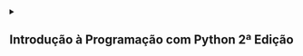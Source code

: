 <details>
  <summary>
    <h2>Introdução à Programação com Python 2ª Edição</h2>
  </summary>

  <details>
    <summary>
      <h3>Capítulo 3: Variáveis e Entrada de Dados</h3>
    </summary>

  #### Exercício 3.7: Faça um programa que peça dois números inteiros. Imprima a soma desses dois números na tela.

  <details>
    <summary><h4>Resposta</h4></summary>
    
```python
numero1 = int(input("Digite o primeiro número: "))

numero2 = int(input("Digite o segundo número: "))

total = numero1 + numero2

print("A soma de %d + %d é igual a %d" % (numero1, numero2, total))
```

  </details>

  <br>

  #### Exercício 3.8: Escreva um programa que leia um valor em metros e o exiba convertido em milímetros.

  <details>
    <summary><h4>Resposta</h4></summary>
  
```python
valorMetro = float(input("Digite o valor para ser convertido em milímetros: "))

valorMilimetro = valorMetro * 1000

print("O valor de %.2f metro(s) é equivalente à %d milímetro(s)" %(valorMetro, valorMilimetro))
```

  </details>

  <br>

  #### Exercício 3.9: Escreva um programa que leia a quantidade de dias, horas, minutos e segundos do usuário. Calcule o total em segundos.

  <details>
    <summary><h4>Resposta</h4></summary>
    
```python
dias = int(input("Digite a quantidade de dia: "))

horas = int(input("Digite a quantidade de horas: "))

minutos = int(input("Digite a quantidade de minutos: "))

segundos = int(input("Digite a quantidade de segundos: "))

horas = dias * 24 + horas

minutos = horas * 60 + minutos

segundos = minutos * 60 + segundos

print("%d dia(s) dura ao equivalente à %d segundos" % (dias, segundos))
```

  </details>

  <br>
  
  #### Exercício 3.10: Faça um programa que calcule o aumento de um salário. Ele deve solicitar o valor do salário e a porcentagem do aumento. Exiba o valor do aumento e do novo salário.

  <details>
    <summary><h4>Resposta</h4></summary>
    
```python
salario = float(input("digite o salário recebido anualmente: "))

porcentagem = float(input("qual a porcentagem de aumento? "))

aumento = (porcentagem / 10) * (salario / 10)

total = salario + aumento

print("com um salario inicial de R$ %.2f e um aumento de R$ %.2f, o funcionario passará à receber R$ %.2f" % (salario, aumento, total))
```

  </details>

  <br>
  
  #### Exercício 3.11: Faça um programa que solicite o preço de uma mercadoria e o percentual de desconto. Exiba o valor do desconto e o preço a pagar.

  <details>
    <summary><h4>Resposta</h4></summary>
    
```python
precoMercadoria = float(input("Digite o preço da mercadoria: "))

desconto = float(input("Digite a pocentagem de desconto: "))

valorDesconto = (desconto / 10 ) * (precoMercadoria / 10)

precoTotal = precoMercadoria - valorDesconto

print("O valor do desconto é de R$ %.2f. E o preço à pagar é de R$ %.2f" % (valorDesconto, precoTotal))
```

  </details>

  <br>
  
  #### Exercício 3.12 Escreva um programa que calcule o tempo de uma viagem de carro. Pergunte a distância a percorrer e a velocidade média esperada para a viagem.

  <details>
    <summary><h4>Resposta</h4></summary>
    
```python
distancia = float(input("Qual foi a distância percorrida em kilômetros? "))

velocidadeMedia = float(input("Digite a velocidade média: "))

tempo = distancia / velocidadeMedia

print("O tempo necessário para a viagem foi de %.1f hora(s)" % tempo)
```

  </details>

  <br>
  
  #### Exercício 3.13 Escreva um programa que converta uma temperatura digitada em °C em °F.

  <details>
    <summary><h4>Resposta</h4></summary>
    
```python
celsius = float(input("Digite a temperatura para ser convertida de celsius para fahrenheit: "))

fahrenheit = (celsius * 1.8) + 32

print("A temperatura em %.1f° celsius equivale à %.1f° fahrenheit" % (celsius, fahrenheit))

fahrenheit = float(input("Digite a temperautra para ser convertida de fahrenheit para celsius: "))

celsius = (fahrenheit - 32) / 1.8

print("A temperatura em %.1f° fahrenheit equivale à %.1f° celsius" % (fahrenheit, celsius))
```

  </details>
  
  <br>

  #### Exercício 3.14: Escreva um programa que pergunte a quantidade de km percorridos por um carro alugado pelo usuário, assim como a quantidade de dias pelos quais o carro foi alugado. Calcule o preço a pagar, sabendo que o carro custa R$ 60 por dia e R$ 0,15 por km rodado.

  <details>
    <summary><h4>Resposta</h4></summary>

```python
kilometrosPercorridos = float(input("Quantos kilômetros foram percorridos com o carro? "))

diasAlugados = int(input("Por quantos dias o carro foi alugado? "))

diariaAluguel = 60 * diasAlugados

custoKilometro = 0.15 * kilometrosPercorridos

custoTotalAluguel = diariaAluguel + custoKilometro

print("O custo total do aluguel foi de R$ %.2f, por um carro que foi alugado por %d dias e com %.1f kilômetros percorridos" % (custoTotalAluguel, diasAlugados, kilometrosPercorridos))
```

  </details>

  <br>

  #### Exercício 3.15: Escreva um programa para calcular a redução do tempo de vida de um fumante. Pergunte a quantidade de cigarros fumados por dia e quantos anos ele já fumou. Considere que um fumante perde 10 minutos de vida a cada cigarro, calcule quantos dias de vida um fumante perderá. Exiba o total em dias.

  <details>
    <summary><h4>Resposta</h4></summary>
    
```python
cigarrosDia = int(input("Quantos cigarros você fumou por dia? "))

cigarrosAnos = int(input("Por quantos anos você fomou? "))

cigarrosTotal = 365 * cigarrosAnos * cigarrosDia

diasPerdidos = cigarrosTotal * 10 / 60 / 24

print("Você já perdeu %d dias fumando %d cigarro(s) por dia, por %d anos" % (diasPerdidos, cigarrosDia, cigarrosAnos))
```
  
  </details>

  <br>
    
  </details>

  <details>
    <summary>
      <h3>Capítulo 4: Condições</h3>
    </summary>
  
  #### Exercício 4.2: Escreva um programa que pergunte a velocidade do carro de um usuário. Caso ultrapasse 80 km/h, exiba uma mensagem dizendo que o usuário foi multado. Nesse caso, exiba o valor da multa, cobrando R$ 5 por km acima de 80 km/h.

  <details>
    <summary><h4>Resposta</h4></summary>

```python
velocidade = int(input("Qual a velocidade do veículo? "))

if velocidade > 80:

    multa = (velocidade - 80) * 5

    print("O condutor foi multado em R$ %.2f por estar %.0f quilômetro(s) acima do limite de velodade" % (multa, velocidade - 80))

if velocidade <= 80:

    print("O condutor não foi multado por estar dentro do limite de velocidade")
```

  </details>

  <br>

  #### Exercício 4.3: Escreva um programa que leia três números e que imprima o maior e o menor.

  <details>
    <summary><h4>Resposta</h4></summary>
  
```python
numero1 = int(input("Digite o primeiro número: "))

numero2 = int(input("Digite o segundo número: "))

numero3 = int(input("Digite o terceiro número: "))

if numero1 > numero2 > numero3:

    print("%d, %d" % (numero1, numero3))

if numero1 > numero3 > numero2:

    print("%d, %d" % (numero1, numero2))

if numero2 > numero1 > numero3:

    print("%d, s%d" % (numero2, numero3))

if numero2 > numero3 > numero1:

    print("%d, r%d" % (numero2, numero1))

if numero3 > numero2 > numero1:

    print("%d, t%d" % (numero3, numero1))

if numero3 > numero1 > numero2:

    print("%d, u%d" % (numero1, numero2))
```

  </details>

  <br>
  
  #### Exercício 4.4: Escreva um programa que pergunte o salário do funcionário e calcule o valor do aumento. Para salários superiores a R$ 1.250,00, calcule um aumento de 10%. Para os inferiores ou iguais, de 15%.

  <details>
    <summary><h4>Resposta</h4></summary>
  
```python
salario = float(input("Qual o seu salário? "))

if salario > 1250:

    aumento1 = salario / 10

    salarioFinal = salario + aumento1

    print("O salário  de R$ %.2f passará a ser de R$ %.2f, com um aumento de R$ %.2f" % (salario, salarioFinal, aumento1))

else:

    if salario <= 1250:

        aumento1 = salario * 0.15

        salarioFinal = salario + aumento1

        print("O salário de R$ %.2f passará a ser de R$ %.2f, com um aumento de R$ %.2f" % (salario, salarioFinal, aumento1))
```

  </details>

  <br>

  #### Exercício 4.6: Escreva um programa que pergunte a distância que um passageiro deseja percorrer em km. Calcule o preço da passagem, cobrando R$ 0,50 por km   para viagens de até de 200 km, e R$ 0,45 para viagens mais longas.

  <details>
    <summary><h4>Resposta</h4></summary>
    
```python
distancia = float(input("Qual a distância que irá percorrer? "))

if distancia <= 200:

    passagem = distancia * 0.50

    print("Com uma distância inferior à 200 kilômetros o passageiro irá pagar R$ %.2f pela distância de %.2f kilômetros percorridos"%(passagem, distancia))

else:

    passagem = distancia * 0.45

    print("Com uma distância superior à 200 kilômetros o passageiro irá pagar R$ %.2f pela distância de %.2f kilômetros percorridos"%(passagem, distancia))
```
  </details>

  <br>

  #### Exercício 4.8:

  <details>
    <summary><h4>Resposta</h4></summary>
    
```python
numero1 = float(input("Digite o primeiro valor: "))

print("Digite 1 para somar")

print("Digite 2 para subtrair")

print("Digite 3 para multiplicar")

print("Digite 4 para dividir")

print()

operadores = input("Qual operador deseja utilizar na operação? ")

print()

numero2 = float(input("Digite o segundo valor: "))

print()

if operadores == "1":

    soma = numero1 + numero2

    print("O resultado da soma entre %.1f e %.1f é %.1f" % (numero1, numero2, soma))

elif operadores == "2":

    soma = numero1 - numero2

    print("O resultado da subtração entre %.1f e %.1f é %.1f" % (numero1, numero2, soma))

elif operadores == "3":

    soma = numero1 * numero2

    print("O resultado da multiplicação entre %.1f e %.1f é %.1f" % (numero1, numero2, soma))

elif operadores == "4":

    soma = numero1 / numero2

    print("O resultado da divisão entre %.1f e %.1f é %.1f" % (numero1, numero2, soma))

elif operadores != 1 and operadores != 2 and operadores != 3 and operadores != 4:

    print("Digite um número entre 1 e 4 para concluir a operação")
```

  </details>

  <br>

  #### Exercício 4.9: Escreva um programa para aprovar o empréstimo bancário para compra de uma casa. O programa deve perguntar o valor da casa a comprar, o salário e a quantidade de anos a pagar. O valor da prestação mensal não pode ser superior a 30% do salário. Calcule o valor da prestação como sendo o valor da casa a comprar dividido pelo número de meses a pagar.

  <details>
    <summary><h4>Resposta</h4></summary>
    
```python
valorCasa = float(input("Qual o valor da casa? "))

salario = float(input("Qual o seu salário? "))

anos = int(input("Irá pagar em quantos anos? "))

anos *= 12

parcelasMensais = valorCasa / anos

porcentagem = salario / 100 * 30

if valorCasa / anos  < porcentagem:

    print("O usuário poderá contratar o financiamento, pois parcela não é superior a um terço de sua renda mensal. As parcelas serão de R$ %.2f" % parcelasMensais)

else:

    print("O usuário não poderá contratar o financiamento, pois parcela é superior a um terço de sua renda mensal. As parcelas seriam de R$ %.2f" % parcelasMensais)
```

  </details>

  <br>
  
  #### Exercício 4.10: Escreva um programa que calcule o preço a pagar pelo fornecimento de energia elétrica. Pergunte a quantidade de kWh consumida e o tipo de instalação: R para residências, I para indústrias e C para comércios. Calcule o preço a pagar de acordo com a tabela a seguir:

  ##### Preço por tipo e faixa de consumo

  |**Tipo**  |**Faixa(kWh)**  |**Preço**  |
  |------|---------------|--------- |
  |Residencial  |Até 500 | R$ 0,40  |
  |      |Acima de 500   | R$ 0,65  |
  |Comercial  |Até 1000  | R$ 0,55  |
  |      |Acima de 1000  | R$ 0,60  |
  |Industrial  |Até 5000 | R$ 0,55  |
  |      |Acima de 5000  | R$ 0,60  |

 <details>
    <summary><h4>Resposta</h4></summary>
   
```python
print("Digite 1 para residências")

print("Digite 2 para comércios")

print("Digite 3 para indústrias")

tipo = int(input("Qual o tipo de instalação? "))

if tipo == 1:

    consumo = float(input("Quanto foi consumido? "))

    if consumo <= 500:

        faixa = consumo * 0.40

        print("A quantidade consumida custou R$ %.2f" % faixa)

    elif consumo > 500:

        faixa = consumo * 0.65

        print("A quantidade consumida custou R$ %.2f" % faixa)

elif tipo == 2:

    consumo = float(input("Quanto foi consumido? "))

    if consumo <= 1000:

        faixa = consumo*0.55

        print("A quanidade consumida custou R$ %.2f" % faixa)

    elif consumo > 1000:

        faixa = consumo*0.60

        print("A quantidade consumida custou R$ %.2f" % faixa)

elif tipo == 3:

    consumo = float(input("Quanto foi consumido? "))

    if consumo <= 5000:

        faixa = consumo*0.55

        print("A quantidade consumida custou %.2f" % faixa)

    elif consumo > 5000:

        faixa = consumo*0.60

        print("A quantidade consumida custou %.2f" % faixa)

else:

    print("Digite um valor entre 1 e 3 para proseguir para o próximo menu")
```

  </details>

  <br>

  </details>

  <details>
    <summary>
      <h3>Capítulo 5: Repetições</h3>
    </summary>
    
  <br>
    
  #### Exercício 5.1-2:

  <details>
    <summary><h4>Resposta</h4></summary>
    
```python
contador1 = 0

while contador1 != 4:

    print(contador1)

    contador1 += 1


contador2 = 0

while contador2 != 51:

    print(contador2)

    contador2 += 1


contador3 = 50

while contador3 != 101:

    print(contador3)

    contador3 += 1
```

  </details>

  <br>

  #### Exercício 5.3: Faça um programa para escrever a contagem regressiva do lançamento de um foguete. O programa deve imprimir '10, 9, 8, ..., 1, 0 e Fogo!' na tela.

  <details>
    <summary><h4>Resposta</h4></summary>
    
```python
contador = 1

contagem = 11

while contador != 0:

    while contagem != 1:

        contagem -= 1

        print(contagem)

    print("Fogo!")

    contador = int(input("Digite 0 para interromper a execução: "))
```

  </details>

  <br>
  
  #### Exercício 5.4: Modifique o programa anterior para imprimir de 1 até o número digitado pelo usuário, mas, dessa vez, apenas os números ímpares.

  <details>
    <summary><h4>Resposta</h4></summary>
    
```python
contador1 = 1

while contador1 != 0:

    valorInicial = int(input("Digite o valor inicial: "))

    if valorInicial != 1:

        print("Número incorreto")

        continue

    else:

        valorFinal = int(input("Digite o valor final: "))

        while valorInicial < valorFinal:

            print(valorInicial)

            valorInicial += 2

        print()

        contador1 = int(input("Digite 0 para interromper a execução: "))
```

  </details>

  <br>
  
  #### Exercício 5.5: Reescreva o programa anterior para escrever os 10 primeiros múltiplos de 3.

  <details>
    <summary><h4>Resposta</h4></summary>
    
```python
for contador in range(1, 11):

    print(contador * 3)
```

  </details>

  <br>
  
  #### Exercício 5.6: Altere o programa anterior para exibir os resultados no mesmo formato de uma tabuada: 2x1 = 2, 2x2=4, ...

  <details>
    <summary><h4>Resposta</h4></summary>
    
```python
for contador in range(1, 11):

    print(contador * 2)
```

  </details>

  <br>

  #### Exercício 5.7: Modifique o programa anterior de forma que o usuário também digite o início e o fim da tabuada, em vez de começar com 1 e terminar com 10.

  <details>
    <summary><h4>Resposta</h4></summary>
    
```python
contador = 1

while contador != 0:

    inicioTabuada = int(input("Digite o valor inicial da tabuada: "))
    
    fimTabuada = int(input("Digite o valor final da tabuada: "))
    
    for contador in range(inicioTabuada, fimTabuada + 1):
    
        print(contador * 2)
        
    print()

    contador = int(input("Digite 0 para interromper a execução: "))
```

  </details>

  <br>

  #### Exercício 5.8: Escreva um programa que leia dois números. Imprima o resultado da multiplicação do primeiro pelo segundo. Utilize apenas os operadores de soma e subtração para calcular o resultado. Lembre-se de que podemos entender a multiplicação de dois números como somas sucessivas de um deles. Assim, 4 × 5 = 5 + 5 + 5 + 5 = 4 + 4 + 4 + 4 + 4.

  <details>
    <summary><h4>Resposta</h4></summary>
    
```python
contador = 1

resultado = 0

while contador != 0:

    valor1 = int(input("Digite um valor: "))

    valor2 = int(input("Digite outro valor: "))

    for contador2 in range(0, valor2):

        print("%d + %d = %d" % (resultado, valor1, resultado + valor1))

        resultado += valor1

    print()

    contador = int(input("Digite 0 para interromper a execução: "))
```

  </details>

  <br>

  #### Exercício 5.9: Escreva um programa que leia dois números. Imprima a divisão inteira do primeiro pelo segundo, assim como o resto da divisão. Utilize apenas os operadores de soma e subtração para calcular o resultado. Lembre-se de que podemos entender o quociente da divisão de dois números como a quantidade de vezes que podemos retirar o divisor do dividendo. Logo, 20 ÷ 4 = 5, uma vez que podemos subtrair 4 cinco vezes de 20.

  <details>
    <summary><h4>Resposta</h4></summary>
    
```python
contador1 = 1

while contador1 != 0:

    restoInteiro = 0

    resto = 0

    valor1 = float(input("Digite o primeiro valor: "))

    valor2 = float(input("Digite o segundo valor: "))

    if valor1 == 0 or valor2 == 0:

        print("Divisão por zero inválida")

        print()

        continue

    else:

        if valor1 == valor2:

            restoInteiro = 1

            print()

        elif valor1 > valor2:

            while valor2 + resto <= valor1:

                restoInteiro += 1

                resto += valor2

            resto = valor1 - resto

        else:

            while valor1 + resto < valor2:

                resto += valor1

            while resto != valor2:

                resto += 1

        print("O resto inteiro da divisão entre %.1f e %.1f é: %.1f. E o resto da divisão é: %.1f" % (valor1, valor2, restoInteiro, resto))

        print()

        contador1 = int(input("Digite 0 para interromper a execução: "))

        print()
```

  </details>

  <br>

  #### Exercício 5.10: Modifique o programa da listagem 5.10 para que aceite respostas com letras maiúsculas e minúsculas em todas as questões.

  <details>
    <summary><h4>Resposta</h4></summary>
    
```python
contador = 1

while contador != 0:

    pontos = 0

    for questao in range (1, 4):

        resposta = input("Digite a reposta da questao %d : " % questao)

        if questao == 1 and resposta == "b" or resposta == "B":

            pontos = pontos + 1

        elif questao == 2 and resposta == "a" or resposta == "A":

            pontos = pontos + 1

        elif questao == 3 and resposta == "d" or resposta == "D":

            pontos = pontos + 1

        questao += 1

        print("O aluno fez %d pontos(s)" % pontos)

    print()

    contador = int(input("Digite 0 para interromper a execução: "))

    print()
```

  </details>

  <br>
  
  #### Exercício 5.11-12: Escreva um programa que pergunte o depósito inicial e a taxa de juros de uma poupança. Exiba os valores mês a mês para os 24 primeiros meses. Escreva o total ganho com juros no período.
  
  <details>
    <summary><h4>Resposta</h4></summary>

```python
contador1 = 1

while contador1 != 0:

    depositoInicial = float(input("Qual o valor do depósito inicial na conta? "))

    depositoMensal = float(input("Qual o valor depositado mensalmente? "))

    taxaJuros = float(input("Qual a taxa de juros anual da poupança no período? "))

    periodo = int(input("Digite a quantidade de meses do rendimento: "))

    print()

    ganhoTotal = depositoInicial

    ganhoJuros = 0

    for contador2 in range(1, periodo + 1):

        ganhoTotal += ganhoTotal / 100 * taxaJuros / 12

        ganhoJuros += ganhoTotal / 100 * taxaJuros / 12

        print("O valor na conta no %d° mês era de %.2f. Com uma taxa de %.2f por cento, gerou o valor de R$ %.2f em juros" % (contador2, ganhoTotal, taxaJuros, ganhoJuros))

        ganhoTotal += depositoMensal

    ganhoTotal = 0

    print()

    contador1 = int(input("Digite 0 para interromper a execução: "))

    print()
```

  </details>

  <br>

  #### Exercício 5.13: Escreva um programa que pergunte o valor inicial de uma dívida e o juro mensal. Pergunte também em quantos meses será pago. Imprima o valor mensal de pagamaneto, o total pago e o total de juros pago.

  <details>
    <summary><h4>Resposta</h4></summary>
    
```python
contador1 = 1

pagamentoMensal = 0

while contador1 != 0:

    valorInicial = float(input("Qual o valor inicial da dívida? "))

    jurosMensal = float(input("Qual o juros mensal? "))

    tempoPagamento = int(input("Qual será o número de parcelas? "))

    dividaTotal = valorInicial

    for contadorDivida in range(1, tempoPagamento + 1):

        dividaTotal += dividaTotal / 100 * jurosMensal

    pagamentoMensal = dividaTotal / tempoPagamento

    print()

    print("O pagamento da dívida de R$ %.2f foi feita em %d meses com um valor de R$ %.2f" % (dividaTotal, tempoPagamento, pagamentoMensal))

    print()

    contador1 = int(input("Digite 0 para interromper a execução: "))

    pagamentoMensal = 0

    dividaTotal = 0

    print()
```

  </details>

  <br>
  
  #### Exercício 5.14: Escreva um programa que leia números inteiros do teclado. O programa deve ler os números até que o usuário digite 0 (zero). No final da execução, exiba a quantidade de números digitados, assim como a soma e a média aritmética.

  <details>
    <summary><h4>Resposta</h4></summary>
  
```python
contador = 1

while contador != 0:

    valor = 1

    contador1 = 0

    contador2 = 0

    mediaValor = 0

    while True:

        valor = int(input("Digite um número ou digite 0 para interromper: "))

        contador1 += valor

        contador2 += 1

        if valor == 0 and contador2 == 1:

            print("A iteração parou e não foi realizado nenhum cálculo")

            break

        else:

            if valor == 0:

                contador2 -= 1

                mediaValor = contador1 / contador2

                print()

                print("A iteração parou por ter digitado o número %d" % valor)

                print("A média das somas dos números digitados é: %.2f E o valor total da soma é: %d" % (mediaValor, contador1))

                break

    print()

    contador = int(input("Digite 0 para interromper a execução: "))

    print()
```

  </details>

  <br>

  #### Exercício 5.15: Escreva um programa para controlar uma pequena máquina registradora. Você deve solicitar ao usuário que digite o código do produto e a quantidade comprada. Utilize a tabela de códigos abaixo para obter o preço de cada produto:

  |**Código**|**Preço**|
  |----------|---------|
  |1         | R$ 0,50 |
  |2         | R$ 1,00 |
  |3         | R$ 4,00 |
  |5         | R$ 7,00 |
  |9         | R$ 8,00 |

  #### Seu programa deve exibir o total das compras depois que o usuário digitar 0. Qualquer outro código deve gerar a mensagem de erro “Código inválido”.

  <details>
    <summary><h4>Resposta</h4></summary>

```python
contador1 = 1

while contador1 != 0:

    total = 0

    codigoProduto = 1

    while codigoProduto != 0:

        print()

        print("Se não deseja nenhum produto digite o valor 0")

        print()

        print("código 1, referente ao produto A; com valor de R$ 0,50")

        print()

        print("código 2, referente ao produto B; com valor de R$ 1,00")

        print()

        print("código 3, referente ao produto C; com valor de R$ 4,00")

        print()

        print("código 5, referente ao produto E, com valor de R$ 7,00")

        print()

        print("código 9, referente ao produto I; com valor de R$ 8,00")

        print()

        codigoProduto = float(input("Digite o código do produto desejado: "))

        if codigoProduto == 0:

            print()

            print("O valor total das compras foi de R$ %.2f" % total)

            break

        else:

            quantidadeProduto = int(input(f"Digite a quantidade desejada do produto {codigoProduto:.{0}f} "))

            if codigoProduto == 1:

                total += quantidadeProduto * 0.5

            elif codigoProduto == 2:

                total += quantidadeProduto * 1

            elif codigoProduto == 3:

                total += quantidadeProduto * 4

            elif codigoProduto == 5:

                total += quantidadeProduto * 7

            elif codigoProduto == 9:

                total += quantidadeProduto * 8

            elif codigoProduto != 0 or codigoProduto != 1 or codigoProduto != 2 or codigoProduto != 3 or codigoProduto != 5 or codigoProduto != 9:

                print("Valor incorreto digitado")

                continue

            print("O valor atual das compras é R$ %.2f:" % total)

    print()

    contador1 = int(input("Digite 0 para interromper a execução: "))
```

  </details>

  <br>

  #### Exercício 5.16-21: Escreva um programa que peça o valor de pagamento e imprima quantas cédulas são necessárias para pagar, sempre priorizando a cédulas e moedas de maior valor.

  <details>
    <summary><h4>Resposta</h4></summary>

```python
contador1 = 1

while contador1 != 0:

    print()

    valor_pagamento = float(input("Digite o valor que deseja sacar: "))

    if valor_pagamento < 1:

        print("Valor insuficiente para saque")

        continue

    else:

        cedulas = 0

        limite_cedula = 200

        limite_moeda = 0.5

        moedas = 0

        while True:

            if limite_cedula <= valor_pagamento:

                valor_pagamento -= limite_cedula

                cedulas += 1

            else:

                print("%d cédula(s) de R$ %.2f" % (cedulas, limite_cedula))

                if valor_pagamento == 0:

                    break

                else:

                    if limite_cedula == 200:

                        limite_cedula = 100

                    elif limite_cedula == 100:

                        limite_cedula = 50

                    elif limite_cedula == 50:

                        limite_cedula = 20

                    elif limite_cedula == 20:

                        limite_cedula = 10

                    elif limite_cedula == 10:

                        limite_cedula = 5

                    elif limite_cedula == 5:

                        limite_cedula = 2

                    elif limite_cedula == 2:

                        limite_cedula = 1

                    cedulas = 0

                    if valor_pagamento > 0 and valor_pagamento < 1:

                        if limite_moeda <= valor_pagamento:

                            valor_pagamento -= limite_moeda

                            moedas += 1

                            if valor_pagamento == 0:

                                print("%d moeda(s) de R$ %.2f" % (moedas, limite_moeda))

                                break

    print()

    contador1 = int(input("Digite 0 para interromper a execuão: "))
```

  </details>

  <br>

  #### Exercício 5.22: Escreva um programa que exiba uma lista de opções (menu): adição, subtração, divisão, multiplicação e sair. Imprima a tabuada da operação escolhida. Repita até que a opção saída seja escolhida. 

  <details>
    <summary><h4>Resposta</h4></summary>
    
```python
contador1 = 1

while contador1 != 0:

    print("Escolha dentre as opções abaixo: ")

    print()

    print("Digite 1 para somar: ")

    print("Digite 2 para subtrair: ")

    print("Digite 3 para dividir: ")

    print("Digite 4 para multiplicar: ")

    print()

    mathOperator = int(input("Digite o valor correspondente para a operação desejada: "))

    print()

    if mathOperator != 1 and mathOperator != 2 and mathOperator != 3 and mathOperator != 4:

        print("Opção inexistente")

        continue

    else:

        valor1 = float(input("Digite o primeiro valor: "))

        valor2 = float(input("Digite o segundo valor: "))

        print()

        if mathOperator == 1:

            print("O resultado da soma é: %.1f" % (valor1 + valor2))

        elif mathOperator == 2:

            print("O resultado da subtração é: %.1f" % (valor1 - valor2))

        elif mathOperator == 3:

            print("O resultado da divisão é: %.1f" % (valor1 / valor2))

        elif mathOperator == 4:

            print("O resultado da multiplicação é: %.1f" % (valor1 * valor2))

    print()

    contador1 = int(input("Digite 0 para interromper a execução: "))

    print()
```

  </details>

  <br>

  #### Exercício 5.23-24: Escreva um programa que leia um número e verifique se é ou não um número primo. Para fazer essa verificação, calcule o resto da divisão do número por 2 e depois por todos os números ímpares até o número lido. Se o resto de uma dessas divisões for igual a zero, o número não é primo. Observe que 0 e 1 não são primos e que 2 é o único número primo que é par. Depois Modifique esse mesmo programa de forma a ler um número *n*. Imprima os *n* primeiros números primos.

  <details>
    <summary><h4>Resposta</h4></summary>
    
```python
contador = 1

while contador != 0:

    confirmacao = 2

    print()

    numero = int(input("Digite um número inteiro para saber se ele é primo ou não: "))

    contador2 = 5

    if numero == 0 or numero == 1:

        print("Esse número é inválido")

        continue

    if numero == 2 or numero == 3:

        print("%d é um número primo" % numero)

    else:

        for contador2 in range(2, numero + 1):

            if numero % contador2 != 0:

                confirmacao += 1

        if confirmacao == numero:

            print("%d é um número primo" % numero)

        else:

           print("%d não é um número primo" % numero)

    print()

    contador = int(input("Digite 0 para interromper a execução: "))
```

  </details>

  <br>

  #### Exercício 5.25: Escreva um programa que calcule a raiz quadrada de um número. Utilize o método de Newton para obter o resultado aproximado. Sendo *n* o número a obter a raiz quadrada, considere a base b = 2. Calcule *p* usando a fórmula p = (b + (n / b) ) / 2. Agora, calcule o quadrado de *p*. A cada passo, faça  b = p e recalcule *p* usando a fórmula apresentada. Pare quando a diferença absoluta entre *n* e o quadrado de *p* for menor que 0,0001.

  <details>
    <summary><h4>Resposta</h4></summary>
    
```python
contador1 = 1

while contador1 != 0:

    numero = float(input("Digite um número para saber a sua raiz aproximada, utilizando o método Newtoniano: "))

    base = 2

    raizQuadrada = (base + numero / base) / 2

    raizQuadrada = raizQuadrada**2

    while raizQuadrada * raizQuadrada - numero > 0.001:

        base = raizQuadrada

        raizQuadrada = (base + numero / base) / 2

    print("A raiz aproximada de %d é: %.4f" % (numero, raizQuadrada))

    print()

    contador1 = int(input("Digite 0 para interromper a execução: "))

    print()
```

  </details>

  <br>

  #### Exercício 5.26: Escreva um programa que calcule o resto da divisão inteira entre dois números. Utilize apenas as operações de soma e subtração para calcular o resultado.

  <details>
    <summary><h4>Resposta</h4></summary>
    
```python
contador1 = 1

while contador1 != 0:

    restoInteiro = 0

    resto = 0

    valor1 = float(input("Digite o primeiro valor: "))

    valor2 = float(input("Digite o segundo valor: "))

    if valor1 == 0 or valor2 == 0:

        print("Divisão por zero inválida")

        print()

        continue

    else:

        if valor1 == valor2:

            restoInteiro = 1

            print()

        elif valor1 > valor2:

            while valor2 + resto <= valor1:

                restoInteiro += 1

                resto += valor2

        else:

            while valor1 + resto < valor2:

                resto += valor1

            while resto != valor2:

                resto += 1

        print("O resto inteiro da divisão entre %.1f e %.1f é: %.1f" % (valor1, valor2, restoInteiro))

        print()

        contador1 = int(input("Digite 0 para interromper a execução: "))

        print()
```
  
  </details>

  <br>
  
  #### Exercício 5.27: Escreva um programa que verifique se um número é palíndromo. Um número é palíndromo se continua o mesmo caso seus dígitos sejam invertidos. Exemplos: 454, 10501

  <details>
    <summary><h4>Resposta</h4></summary>
    
```python
contador1 = 1

while contador1 != 0:

    contador3 = 0

    valor1 = (input("Digite um número ou uma letra para saber se é palíndromo: "))

    if len(valor1) < 2:

        print("Tamanho insuficiente!")

        continue

    else:

        for contador2 in range(0, len(valor1)):

            if valor1 [0 + contador2] == valor1 [-1 - contador2]:

                contador3 += 1

        if contador3 == len(valor1):

            print("%s é palíndromo" % valor1)

        else:

            print("%s não é palíndromo" % valor1)

        print()

    contador1 = int(input("Digite 0 para interromper a execução: "))

    print()
```

  </details>

  <br>

  </details>

  <details>
    <summary>
      <h3>Capítulo 6: Listas</h3>
    </summary>


  </details>

  <details>
    <summary>
      <h3>Capítulo 7: Trabalhando com Strings</h3>
    </summary>


  </details>

</details>
